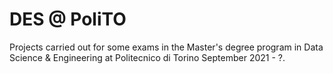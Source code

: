 # DES @ PoliTO
Projects carried out for some exams in the Master's degree program in Data Science &amp; Engineering at Politecnico di Torino September 2021 - ?.
